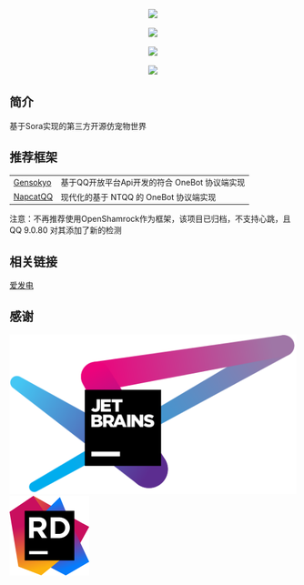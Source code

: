 <div align="center">

![][banner]

[![][actions]][actions-link]
<!--[![][releases]][releases-link]-->
[![][downloads]][releases-link]

[![][license]](LICENSE)

</div>

## 简介

基于Sora实现的第三方开源仿宠物世界

## 推荐框架

<table>
<tr>
  <td><a href="https://github.com/Hoshinonyaruko/Gensokyo">Gensokyo</a></td>
  <td>基于QQ开放平台Api开发的符合 OneBot 协议端实现</td>
</tr>
<tr>
  <td><a href="https://github.com/NapNeko/NapCatQQ">NapcatQQ</a></td>
  <td>现代化的基于 NTQQ 的 OneBot 协议端实现</td>
</tr>
</table>
注意：不再推荐使用OpenShamrock作为框架，该项目已归档，不支持心跳，且 QQ 9.0.80 对其添加了新的检测

## 相关链接
[爱发电](https://afdian.net/a/S2Arp)

## 感谢

<a href="https://www.jetbrains.com/?from=OpenPetsWorld">
    <img src=".github/jetbrains-variant-4.svg" alt="jetbrains">
</a>
<a href="https://www.jetbrains.com/rider/?from=OpenPetsWorld">
    <img src=".github/icon-rider.svg" alt="jetbrains">
</a>

[banner]: https://socialify.git.ci/OnQ114514/OpenPetsWorld/image?description=1&forks=1&issues=1&logo=https%3A%2F%2FOnQ114514.github.io%2Flogo.png&stargazers=1&theme=Auto

[actions]: https://img.shields.io/github/actions/workflow/status/OnQ114514/OpenPetsWorld/dotnet.yml?style=for-the-badge

[actions-link]: https://github.com/OnQ114514/OpenPetsWorld/actions/workflows/build-apk.yml

[releases]: https://img.shields.io/github/v/release/OnQ114514/OpenPetsWorld?style=for-the-badge

[releases-link]: https://github.com/OnQ114514/OpenPetsWorld/releases

[downloads]: https://img.shields.io/github/downloads/OnQ114514/OpenPetsWorld/total?style=for-the-badge

[license]: https://img.shields.io/github/license/OnQ114514/OpenPetsWorld?style=for-the-badge